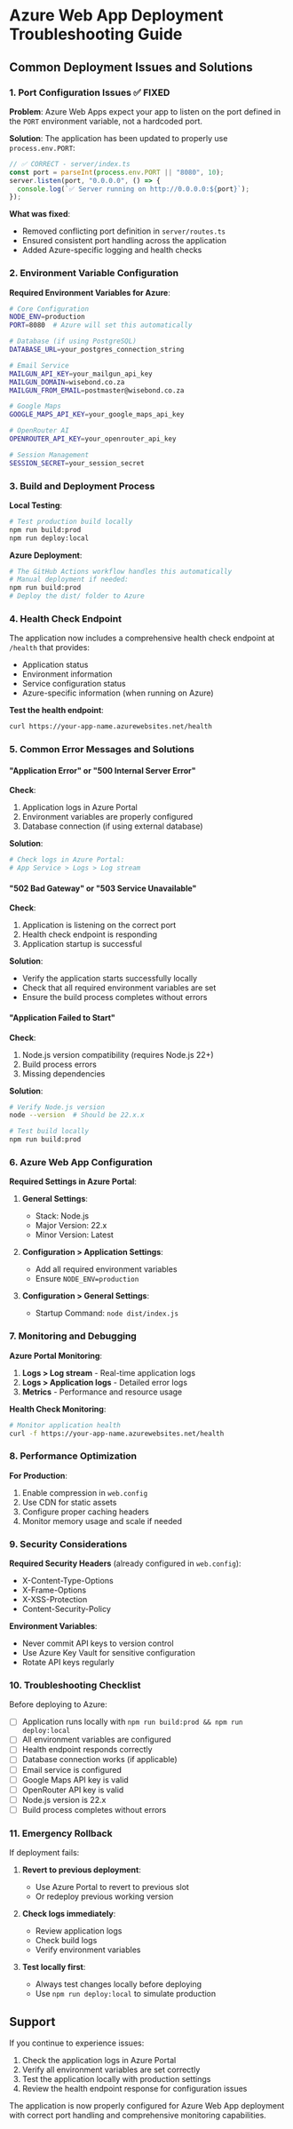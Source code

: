 # Azure Web App Deployment Troubleshooting Guide

## Common Deployment Issues and Solutions

### 1. Port Configuration Issues ✅ FIXED

**Problem**: Azure Web Apps expect your app to listen on the port defined in the `PORT` environment variable, not a hardcoded port.

**Solution**: The application has been updated to properly use `process.env.PORT`:

```typescript
// ✅ CORRECT - server/index.ts
const port = parseInt(process.env.PORT || "8080", 10);
server.listen(port, "0.0.0.0", () => {
  console.log(`✅ Server running on http://0.0.0.0:${port}`);
});
```

**What was fixed**:
- Removed conflicting port definition in `server/routes.ts`
- Ensured consistent port handling across the application
- Added Azure-specific logging and health checks

### 2. Environment Variable Configuration

**Required Environment Variables for Azure**:

```bash
# Core Configuration
NODE_ENV=production
PORT=8080  # Azure will set this automatically

# Database (if using PostgreSQL)
DATABASE_URL=your_postgres_connection_string

# Email Service
MAILGUN_API_KEY=your_mailgun_api_key
MAILGUN_DOMAIN=wisebond.co.za
MAILGUN_FROM_EMAIL=postmaster@wisebond.co.za

# Google Maps
GOOGLE_MAPS_API_KEY=your_google_maps_api_key

# OpenRouter AI
OPENROUTER_API_KEY=your_openrouter_api_key

# Session Management
SESSION_SECRET=your_session_secret
```

### 3. Build and Deployment Process

**Local Testing**:
```bash
# Test production build locally
npm run build:prod
npm run deploy:local
```

**Azure Deployment**:
```bash
# The GitHub Actions workflow handles this automatically
# Manual deployment if needed:
npm run build:prod
# Deploy the dist/ folder to Azure
```

### 4. Health Check Endpoint

The application now includes a comprehensive health check endpoint at `/health` that provides:

- Application status
- Environment information
- Service configuration status
- Azure-specific information (when running on Azure)

**Test the health endpoint**:
```bash
curl https://your-app-name.azurewebsites.net/health
```

### 5. Common Error Messages and Solutions

#### "Application Error" or "500 Internal Server Error"

**Check**:
1. Application logs in Azure Portal
2. Environment variables are properly configured
3. Database connection (if using external database)

**Solution**:
```bash
# Check logs in Azure Portal:
# App Service > Logs > Log stream
```

#### "502 Bad Gateway" or "503 Service Unavailable"

**Check**:
1. Application is listening on the correct port
2. Health check endpoint is responding
3. Application startup is successful

**Solution**:
- Verify the application starts successfully locally
- Check that all required environment variables are set
- Ensure the build process completes without errors

#### "Application Failed to Start"

**Check**:
1. Node.js version compatibility (requires Node.js 22+)
2. Build process errors
3. Missing dependencies

**Solution**:
```bash
# Verify Node.js version
node --version  # Should be 22.x.x

# Test build locally
npm run build:prod
```

### 6. Azure Web App Configuration

**Required Settings in Azure Portal**:

1. **General Settings**:
   - Stack: Node.js
   - Major Version: 22.x
   - Minor Version: Latest

2. **Configuration > Application Settings**:
   - Add all required environment variables
   - Ensure `NODE_ENV=production`

3. **Configuration > General Settings**:
   - Startup Command: `node dist/index.js`

### 7. Monitoring and Debugging

**Azure Portal Monitoring**:
1. **Logs > Log stream** - Real-time application logs
2. **Logs > Application logs** - Detailed error logs
3. **Metrics** - Performance and resource usage

**Health Check Monitoring**:
```bash
# Monitor application health
curl -f https://your-app-name.azurewebsites.net/health
```

### 8. Performance Optimization

**For Production**:
1. Enable compression in `web.config`
2. Use CDN for static assets
3. Configure proper caching headers
4. Monitor memory usage and scale if needed

### 9. Security Considerations

**Required Security Headers** (already configured in `web.config`):
- X-Content-Type-Options
- X-Frame-Options
- X-XSS-Protection
- Content-Security-Policy

**Environment Variables**:
- Never commit API keys to version control
- Use Azure Key Vault for sensitive configuration
- Rotate API keys regularly

### 10. Troubleshooting Checklist

Before deploying to Azure:

- [ ] Application runs locally with `npm run build:prod && npm run deploy:local`
- [ ] All environment variables are configured
- [ ] Health endpoint responds correctly
- [ ] Database connection works (if applicable)
- [ ] Email service is configured
- [ ] Google Maps API key is valid
- [ ] OpenRouter API key is valid
- [ ] Node.js version is 22.x
- [ ] Build process completes without errors

### 11. Emergency Rollback

If deployment fails:

1. **Revert to previous deployment**:
   - Use Azure Portal to revert to previous slot
   - Or redeploy previous working version

2. **Check logs immediately**:
   - Review application logs
   - Check build logs
   - Verify environment variables

3. **Test locally first**:
   - Always test changes locally before deploying
   - Use `npm run deploy:local` to simulate production

## Support

If you continue to experience issues:

1. Check the application logs in Azure Portal
2. Verify all environment variables are set correctly
3. Test the application locally with production settings
4. Review the health endpoint response for configuration issues

The application is now properly configured for Azure Web App deployment with correct port handling and comprehensive monitoring capabilities. 